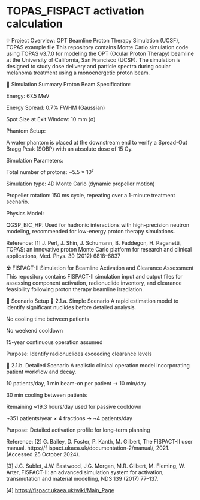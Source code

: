 # TOPAS_FISPACT activation calculation

💡 Project Overview: OPT Beamline Proton Therapy Simulation (UCSF), TOPAS example file
This repository contains Monte Carlo simulation code using TOPAS v3.7.0 for modeling the OPT (Ocular Proton Therapy) beamline at the University of California, San Francisco (UCSF). The simulation is designed to study dose delivery and particle spectra during ocular melanoma treatment using a monoenergetic proton beam.

🧪 Simulation Summary
Proton Beam Specification:

Energy: 67.5 MeV

Energy Spread: 0.7% FWHM (Gaussian)

Spot Size at Exit Window: 10 mm (σ)

Phantom Setup:

A water phantom is placed at the downstream end to verify a Spread-Out Bragg Peak (SOBP) with an absolute dose of 15 Gy.

Simulation Parameters:

Total number of protons: ~5.5 × 10⁷

Simulation type: 4D Monte Carlo (dynamic propeller motion)

Propeller rotation: 150 ms cycle, repeating over a 1-minute treatment scenario.

Physics Model:

QGSP_BIC_HP: Used for hadronic interactions with high-precision neutron modeling, recommended for low-energy proton therapy simulations.

Reference: [1] J. Perl, J. Shin, J. Schumann, B. Faddegon, H. Paganetti, TOPAS: an innovative 
proton Monte Carlo platform for research and clinical applications, Med. Phys. 39 
(2012) 6818–6837

☢️ FISPACT-II Simulation for Beamline Activation and Clearance Assessment
This repository contains FISPACT-II simulation input and output files for assessing component activation, radionuclide inventory, and clearance feasibility following proton therapy beamline irradiation.

🧪 Scenario Setup
🔹 2.1.a. Simple Scenario
A rapid estimation model to identify significant nuclides before detailed analysis.

No cooling time between patients

No weekend cooldown

15-year continuous operation assumed

Purpose: Identify radionuclides exceeding clearance levels

🔹 2.1.b. Detailed Scenario
A realistic clinical operation model incorporating patient workflow and decay.

10 patients/day, 1 min beam-on per patient → 10 min/day

30 min cooling between patients

Remaining ~19.3 hours/day used for passive cooldown

~351 patients/year × 4 fractions → ~4 patients/day

Purpose: Detailed activation profile for long-term planning

Reference: [2] G. Bailey, D. Foster, P. Kanth, M. Gilbert, The FISPACT-II user manual. https://f 
ispact.ukaea.uk/documentation-2/manual/, 2021. (Accessed 25 October 2024).

[3] J.C. Sublet, J.W. Eastwood, J.G. Morgan, M.R. Gilbert, M. Fleming, W. Arter, 
FISPACT-II: an advanced simulation system for activation, transmutation and 
material modelling, NDS 139 (2017) 77–137.

[4] https://fispact.ukaea.uk/wiki/Main_Page
